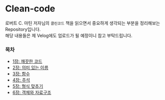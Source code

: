 # Clean-code

로버트 C. 마틴 저자님의 `클린코드` 책을 읽으면서 중요하게 생각되는 부분을 정리해보는 Repository입니다.<br/>
해당 내용들은 제 Velog에도 업로드가 될 예정이니 참고 부탁드립니다.

### 목차

- [1장: 깨끗한 코드](https://github.com/iamkanguk97/Clean-code/blob/main/1%EC%9E%A5.%20%EA%B9%A8%EB%81%97%ED%95%9C%20%EC%BD%94%EB%93%9C.md)
- [2장: 의미 있는 이름](https://github.com/iamkanguk97/Clean-code/blob/main/2%EC%9E%A5-%EC%9D%98%EB%AF%B8%EC%9E%88%EB%8A%94%20%EC%9D%B4%EB%A6%84.md)
- [3장: 함수](https://github.com/iamkanguk97/Clean-code/blob/main/3%EC%9E%A5-%ED%95%A8%EC%88%98.md)
- [4장: 주석](https://github.com/iamkanguk97/Clean-code/blob/main/4%EC%9E%A5-%EC%A3%BC%EC%84%9D.md)
- [5장: 형식 맞추기](https://github.com/iamkanguk97/Clean-code/blob/main/5%EC%9E%A5-%ED%98%95%EC%8B%9D%20%EB%A7%9E%EC%B6%94%EA%B8%B0.md)
- [6장: 객체와 자료구조](https://github.com/iamkanguk97/Clean-code/blob/main/6%EC%9E%A5-%EA%B0%9D%EC%B2%B4%EC%99%80%20%EC%9E%90%EB%A3%8C%20%EA%B5%AC%EC%A1%B0.md)
